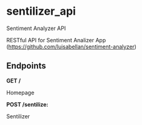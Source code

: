# sentilizer_api

 Sentiment Analyzer API

 RESTful API for Sentiment Analizer App (https://github.com/luisabellan/sentiment-analyzer)



## Endpoints

**GET /** 

Homepage

**POST /sentilize:** 

Sentilizer
